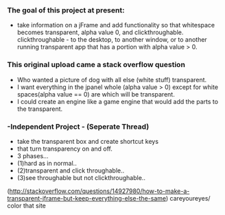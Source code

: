###    The goal of this project at present:
  * take information on a jFrame and add functionality so that whitespace becomes transparent, alpha value 0, and clickthroughable.
    clickthroughable - to the desktop, to another window, or to another running transparent app that has a portion with alpha value > 0. 
   
###  This original upload came a stack overflow question 
  * Who wanted a picture of dog with all else (white stuff) transparent. 
  * I want everything in the jpanel whole (alpha value > 0) except for white spaces(alpha value == 0) are which will be transparent.
  * I could create an engine like a game engine that would add the parts to the transparent.
   
### -Independent Project - (Seperate Thread)
  * take the transparent box and create shortcut keys
  * that turn transparency on and off.
  * 3 phases... 
  * (1)hard as in normal.. 
  * (2)transparent and click throughable.. 
  * (3)see throughable but not clickthroughable.. 


(http://stackoverflow.com/questions/14927980/how-to-make-a-transparent-jframe-but-keep-everything-else-the-same)
careyoureyes/ color that site

